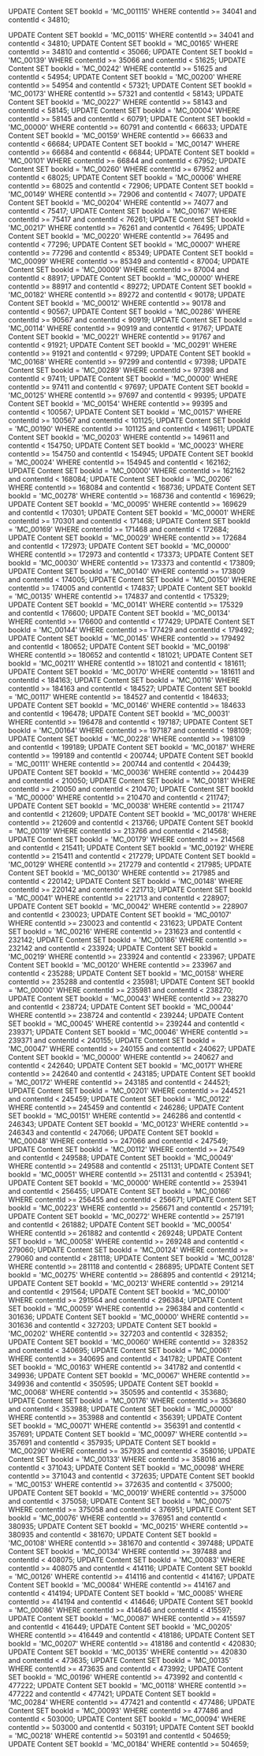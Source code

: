 UPDATE Content SET bookId = 'MC_001115' WHERE contentId >= 34041 and contentId < 34810; 

UPDATE Content SET bookId = 'MC_00115' WHERE contentId >= 34041 and contentId < 34810; 
UPDATE Content SET bookId = 'MC_00165' WHERE contentId >= 34810 and contentId < 35066;
UPDATE Content SET bookId = 'MC_00139' WHERE contentId >= 35066 and contentId < 51625;
UPDATE Content SET bookId = 'MC_00242' WHERE contentId >= 51625 and contentId < 54954;
UPDATE Content SET bookId = 'MC_00200' WHERE contentId >= 54954 and contentId < 57321;
UPDATE Content SET bookId = 'MC_00173' WHERE contentId >= 57321 and contentId < 58143;
UPDATE Content SET bookId = 'MC_00227' WHERE contentId >= 58143 and contentId < 58145;
UPDATE Content SET bookId = 'MC_00004' WHERE contentId >= 58145 and contentId < 60791;
UPDATE Content SET bookId = 'MC_00000' WHERE contentId >= 60791 and contentId < 66633;
UPDATE Content SET bookId = 'MC_00159' WHERE contentId >= 66633 and contentId < 66684;
UPDATE Content SET bookId = 'MC_00147' WHERE contentId >= 66684 and contentId < 66844;
UPDATE Content SET bookId = 'MC_00101' WHERE contentId >= 66844 and contentId < 67952;
UPDATE Content SET bookId = 'MC_00260' WHERE contentId >= 67952 and contentId < 68025;
UPDATE Content SET bookId = 'MC_00006' WHERE contentId >= 68025 and contentId < 72906;
UPDATE Content SET bookId = 'MC_00149' WHERE contentId >= 72906 and contentId < 74077;
UPDATE Content SET bookId = 'MC_00204' WHERE contentId >= 74077 and contentId < 75417;
UPDATE Content SET bookId = 'MC_00167' WHERE contentId >= 75417 and contentId < 76261;
UPDATE Content SET bookId = 'MC_00217' WHERE contentId >= 76261 and contentId < 76495;
UPDATE Content SET bookId = 'MC_00220' WHERE contentId >= 76495 and contentId < 77296;
UPDATE Content SET bookId = 'MC_00007' WHERE contentId >= 77296 and contentId < 85349;
UPDATE Content SET bookId = 'MC_00099' WHERE contentId >= 85349 and contentId < 87004;
UPDATE Content SET bookId = 'MC_00009' WHERE contentId >= 87004 and contentId < 88917;
UPDATE Content SET bookId = 'MC_00000' WHERE contentId >= 88917 and contentId < 89272;
UPDATE Content SET bookId = 'MC_00182' WHERE contentId >= 89272 and contentId < 90178;
UPDATE Content SET bookId = 'MC_00012' WHERE contentId >= 90178 and contentId < 90567;
UPDATE Content SET bookId = 'MC_00286' WHERE contentId >= 90567 and contentId < 90919;
UPDATE Content SET bookId = 'MC_00114' WHERE contentId >= 90919 and contentId < 91767;
UPDATE Content SET bookId = 'MC_00221' WHERE contentId >= 91767 and contentId < 91921;
UPDATE Content SET bookId = 'MC_00291' WHERE contentId >= 91921 and contentId < 97299;
UPDATE Content SET bookId = 'MC_00168' WHERE contentId >= 97299 and contentId < 97398;
UPDATE Content SET bookId = 'MC_00289' WHERE contentId >= 97398 and contentId < 97411;
UPDATE Content SET bookId = 'MC_00000' WHERE contentId >= 97411 and contentId < 97697;
UPDATE Content SET bookId = 'MC_00125' WHERE contentId >= 97697 and contentId < 99395;
UPDATE Content SET bookId = 'MC_00154' WHERE contentId >= 99395 and contentId < 100567;
UPDATE Content SET bookId = 'MC_00157' WHERE contentId >= 100567 and contentId < 101125;
UPDATE Content SET bookId = 'MC_00190' WHERE contentId >= 101125 and contentId < 149611;
UPDATE Content SET bookId = 'MC_00203' WHERE contentId >= 149611 and contentId < 154750;
UPDATE Content SET bookId = 'MC_00023' WHERE contentId >= 154750 and contentId < 154945;
UPDATE Content SET bookId = 'MC_00024' WHERE contentId >= 154945 and contentId < 162162;
UPDATE Content SET bookId = 'MC_00000' WHERE contentId >= 162162 and contentId < 168084;
UPDATE Content SET bookId = 'MC_00206' WHERE contentId >= 168084 and contentId < 168736;
UPDATE Content SET bookId = 'MC_00278' WHERE contentId >= 168736 and contentId < 169629;
UPDATE Content SET bookId = 'MC_00095' WHERE contentId >= 169629 and contentId < 170301;
UPDATE Content SET bookId = 'MC_00001' WHERE contentId >= 170301 and contentId < 171468;
UPDATE Content SET bookId = 'MC_00169' WHERE contentId >= 171468 and contentId < 172684;
UPDATE Content SET bookId = 'MC_00029' WHERE contentId >= 172684 and contentId < 172973;
UPDATE Content SET bookId = 'MC_00000' WHERE contentId >= 172973 and contentId < 173373;
UPDATE Content SET bookId = 'MC_00030' WHERE contentId >= 173373 and contentId < 173809;
UPDATE Content SET bookId = 'MC_00140' WHERE contentId >= 173809 and contentId < 174005;
UPDATE Content SET bookId = 'MC_00150' WHERE contentId >= 174005 and contentId < 174837;
UPDATE Content SET bookId = 'MC_00135' WHERE contentId >= 174837 and contentId < 175329;
UPDATE Content SET bookId = 'MC_00141' WHERE contentId >= 175329 and contentId < 176600;
UPDATE Content SET bookId = 'MC_00134' WHERE contentId >= 176600 and contentId < 177429;
UPDATE Content SET bookId = 'MC_00144' WHERE contentId >= 177429 and contentId < 179492;
UPDATE Content SET bookId = 'MC_00145' WHERE contentId >= 179492 and contentId < 180652;
UPDATE Content SET bookId = 'MC_00198' WHERE contentId >= 180652 and contentId < 181021;
UPDATE Content SET bookId = 'MC_00211' WHERE contentId >= 181021 and contentId < 181611;
UPDATE Content SET bookId = 'MC_00170' WHERE contentId >= 181611 and contentId < 184163;
UPDATE Content SET bookId = 'MC_00116' WHERE contentId >= 184163 and contentId < 184527;
UPDATE Content SET bookId = 'MC_00117' WHERE contentId >= 184527 and contentId < 184633;
UPDATE Content SET bookId = 'MC_00146' WHERE contentId >= 184633 and contentId < 196478;
UPDATE Content SET bookId = 'MC_00031' WHERE contentId >= 196478 and contentId < 197187;
UPDATE Content SET bookId = 'MC_00164' WHERE contentId >= 197187 and contentId < 198109;
UPDATE Content SET bookId = 'MC_00228' WHERE contentId >= 198109 and contentId < 199189;
UPDATE Content SET bookId = 'MC_00187' WHERE contentId >= 199189 and contentId < 200744;
UPDATE Content SET bookId = 'MC_00111' WHERE contentId >= 200744 and contentId < 204439;
UPDATE Content SET bookId = 'MC_00036' WHERE contentId >= 204439 and contentId < 210050;
UPDATE Content SET bookId = 'MC_00181' WHERE contentId >= 210050 and contentId < 210470;
UPDATE Content SET bookId = 'MC_00000' WHERE contentId >= 210470 and contentId < 211747;
UPDATE Content SET bookId = 'MC_00038' WHERE contentId >= 211747 and contentId < 212609;
UPDATE Content SET bookId = 'MC_00178' WHERE contentId >= 212609 and contentId < 213766;
UPDATE Content SET bookId = 'MC_00119' WHERE contentId >= 213766 and contentId < 214568;
UPDATE Content SET bookId = 'MC_00179' WHERE contentId >= 214568 and contentId < 215411;
UPDATE Content SET bookId = 'MC_00192' WHERE contentId >= 215411 and contentId < 217279;
UPDATE Content SET bookId = 'MC_00129' WHERE contentId >= 217279 and contentId < 217985;
UPDATE Content SET bookId = 'MC_00130' WHERE contentId >= 217985 and contentId < 220142;
UPDATE Content SET bookId = 'MC_00148' WHERE contentId >= 220142 and contentId < 221713;
UPDATE Content SET bookId = 'MC_00041' WHERE contentId >= 221713 and contentId < 228907;
UPDATE Content SET bookId = 'MC_00042' WHERE contentId >= 228907 and contentId < 230023;
UPDATE Content SET bookId = 'MC_00107' WHERE contentId >= 230023 and contentId < 231623;
UPDATE Content SET bookId = 'MC_00216' WHERE contentId >= 231623 and contentId < 232142;
UPDATE Content SET bookId = 'MC_00186' WHERE contentId >= 232142 and contentId < 233924;
UPDATE Content SET bookId = 'MC_00219' WHERE contentId >= 233924 and contentId < 233967;
UPDATE Content SET bookId = 'MC_00120' WHERE contentId >= 233967 and contentId < 235288;
UPDATE Content SET bookId = 'MC_00158' WHERE contentId >= 235288 and contentId < 235981;
UPDATE Content SET bookId = 'MC_00000' WHERE contentId >= 235981 and contentId < 238270;
UPDATE Content SET bookId = 'MC_00043' WHERE contentId >= 238270 and contentId < 238724;
UPDATE Content SET bookId = 'MC_00044' WHERE contentId >= 238724 and contentId < 239244;
UPDATE Content SET bookId = 'MC_00045' WHERE contentId >= 239244 and contentId < 239371;
UPDATE Content SET bookId = 'MC_00046' WHERE contentId >= 239371 and contentId < 240155;
UPDATE Content SET bookId = 'MC_00047' WHERE contentId >= 240155 and contentId < 240627;
UPDATE Content SET bookId = 'MC_00000' WHERE contentId >= 240627 and contentId < 242640;
UPDATE Content SET bookId = 'MC_00171' WHERE contentId >= 242640 and contentId < 243185;
UPDATE Content SET bookId = 'MC_00172' WHERE contentId >= 243185 and contentId < 244521;
UPDATE Content SET bookId = 'MC_00201' WHERE contentId >= 244521 and contentId < 245459;
UPDATE Content SET bookId = 'MC_00122' WHERE contentId >= 245459 and contentId < 246286;
UPDATE Content SET bookId = 'MC_00151' WHERE contentId >= 246286 and contentId < 246343;
UPDATE Content SET bookId = 'MC_00123' WHERE contentId >= 246343 and contentId < 247066;
UPDATE Content SET bookId = 'MC_00048' WHERE contentId >= 247066 and contentId < 247549;
UPDATE Content SET bookId = 'MC_00112' WHERE contentId >= 247549 and contentId < 249588;
UPDATE Content SET bookId = 'MC_00049' WHERE contentId >= 249588 and contentId < 251131;
UPDATE Content SET bookId = 'MC_00051' WHERE contentId >= 251131 and contentId < 253941;
UPDATE Content SET bookId = 'MC_00000' WHERE contentId >= 253941 and contentId < 256455;
UPDATE Content SET bookId = 'MC_00166' WHERE contentId >= 256455 and contentId < 256671;
UPDATE Content SET bookId = 'MC_00223' WHERE contentId >= 256671 and contentId < 257191;
UPDATE Content SET bookId = 'MC_00272' WHERE contentId >= 257191 and contentId < 261882;
UPDATE Content SET bookId = 'MC_00054' WHERE contentId >= 261882 and contentId < 269248;
UPDATE Content SET bookId = 'MC_00058' WHERE contentId >= 269248 and contentId < 279060;
UPDATE Content SET bookId = 'MC_00124' WHERE contentId >= 279060 and contentId < 281118;
UPDATE Content SET bookId = 'MC_00128' WHERE contentId >= 281118 and contentId < 286895;
UPDATE Content SET bookId = 'MC_00275' WHERE contentId >= 286895 and contentId < 291214;
UPDATE Content SET bookId = 'MC_00213' WHERE contentId >= 291214 and contentId < 291564;
UPDATE Content SET bookId = 'MC_00100' WHERE contentId >= 291564 and contentId < 296384;
UPDATE Content SET bookId = 'MC_00059' WHERE contentId >= 296384 and contentId < 301636;
UPDATE Content SET bookId = 'MC_00000' WHERE contentId >= 301636 and contentId < 327203;
UPDATE Content SET bookId = 'MC_00202' WHERE contentId >= 327203 and contentId < 328352;
UPDATE Content SET bookId = 'MC_00060' WHERE contentId >= 328352 and contentId < 340695;
UPDATE Content SET bookId = 'MC_00061' WHERE contentId >= 340695 and contentId < 341782;
UPDATE Content SET bookId = 'MC_00163' WHERE contentId >= 341782 and contentId < 349936;
UPDATE Content SET bookId = 'MC_00067' WHERE contentId >= 349936 and contentId < 350595;
UPDATE Content SET bookId = 'MC_00068' WHERE contentId >= 350595 and contentId < 353680;
UPDATE Content SET bookId = 'MC_00176' WHERE contentId >= 353680 and contentId < 353988;
UPDATE Content SET bookId = 'MC_00000' WHERE contentId >= 353988 and contentId < 356391;
UPDATE Content SET bookId = 'MC_00071' WHERE contentId >= 356391 and contentId < 357691;
UPDATE Content SET bookId = 'MC_00097' WHERE contentId >= 357691 and contentId < 357935;
UPDATE Content SET bookId = 'MC_00290' WHERE contentId >= 357935 and contentId < 358016;
UPDATE Content SET bookId = 'MC_00133' WHERE contentId >= 358016 and contentId < 371043;
UPDATE Content SET bookId = 'MC_00098' WHERE contentId >= 371043 and contentId < 372635;
UPDATE Content SET bookId = 'MC_00153' WHERE contentId >= 372635 and contentId < 375000;
UPDATE Content SET bookId = 'MC_00019' WHERE contentId >= 375000 and contentId < 375058;
UPDATE Content SET bookId = 'MC_00075' WHERE contentId >= 375058 and contentId < 376951;
UPDATE Content SET bookId = 'MC_00076' WHERE contentId >= 376951 and contentId < 380935;
UPDATE Content SET bookId = 'MC_00215' WHERE contentId >= 380935 and contentId < 381670;
UPDATE Content SET bookId = 'MC_00108' WHERE contentId >= 381670 and contentId < 397488;
UPDATE Content SET bookId = 'MC_00134' WHERE contentId >= 397488 and contentId < 408075;
UPDATE Content SET bookId = 'MC_00083' WHERE contentId >= 408075 and contentId < 414116;
UPDATE Content SET bookId = 'MC_00126' WHERE contentId >= 414116 and contentId < 414167;
UPDATE Content SET bookId = 'MC_00084' WHERE contentId >= 414167 and contentId < 414194;
UPDATE Content SET bookId = 'MC_00085' WHERE contentId >= 414194 and contentId < 414646;
UPDATE Content SET bookId = 'MC_00086' WHERE contentId >= 414646 and contentId < 415597;
UPDATE Content SET bookId = 'MC_00087' WHERE contentId >= 415597 and contentId < 416449;
UPDATE Content SET bookId = 'MC_00205' WHERE contentId >= 416449 and contentId < 418186;
UPDATE Content SET bookId = 'MC_00207' WHERE contentId >= 418186 and contentId < 420830;
UPDATE Content SET bookId = 'MC_00135' WHERE contentId >= 420830 and contentId < 473635;
UPDATE Content SET bookId = 'MC_00135' WHERE contentId >= 473635 and contentId < 473992;
UPDATE Content SET bookId = 'MC_00196' WHERE contentId >= 473992 and contentId < 477222;
UPDATE Content SET bookId = 'MC_00118' WHERE contentId >= 477222 and contentId < 477421;
UPDATE Content SET bookId = 'MC_00284' WHERE contentId >= 477421 and contentId < 477486;
UPDATE Content SET bookId = 'MC_00093' WHERE contentId >= 477486 and contentId < 503000;
UPDATE Content SET bookId = 'MC_00094' WHERE contentId >= 503000 and contentId < 503191;
UPDATE Content SET bookId = 'MC_00218' WHERE contentId >= 503191 and contentId < 504659;
UPDATE Content SET bookId = 'MC_00184' WHERE contentId >= 504659;